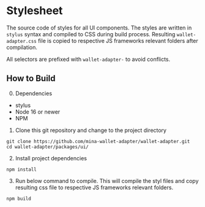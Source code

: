 # Stylesheet

The source code of styles for all UI components. The styles are written in `stylus` syntax and compiled to CSS during build process. Resulting `wallet-adapter.css` file is copied to respective JS frameworks relevant folders after compilation.

All selectors are prefixed with `wallet-adapter-` to avoid conflicts.

## How to Build

0. Dependencies

- stylus
- Node 16 or newer
- NPM

1. Clone this git repository and change to the project directory

```shell
git clone https://github.com/mina-wallet-adapter/wallet-adapter.git
cd wallet-adapter/packages/ui/
```

2. Install project dependencies

```shell
npm install
```

3. Run below command to compile. This will compile the styl files and copy resulting css file to respective JS frameworks relevant folders.

```shell
npm build
```
